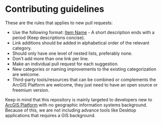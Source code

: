 # Contributing guidelines

These are the rules that applies to new pull requests:

- Use the following format: [Item Name](link) - A short description ends with a period (Keep descriptions concise).
- Link additions should be added in alphabetical order of the relevant category.
- Should only have one level of nested lists, preferably none.
- Don't add more than one link per line.
- Make an individual pull request for each suggestion.
- New categories or naming improvements to the existing categorization are welcome.
- Third-party tools/resources that can be combined or complements the ArcGIS Platform are welcome, they just need to have an open source or freemium version.

Keep in mind that this repository is mainly targeted to developers new to [ArcGIS Platform](https://developers.arcgis.com/documentation/mapping-apis-and-services/arcgis-platform/) with no geographic information systems background. Because of this, we are not including advance tools like Desktop applications that requires a GIS background.